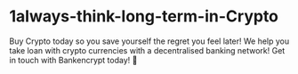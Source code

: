 # 1always-think-long-term-in-Crypto
Buy Crypto today so you save yourself the regret you feel later!  We help you take loan with crypto currencies with a decentralised banking network!  Get in touch with Bankencrypt today! 🏦
